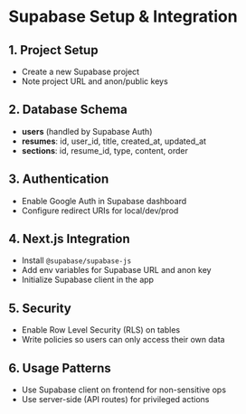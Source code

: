 # Supabase Setup & Integration

## 1. Project Setup
- Create a new Supabase project
- Note project URL and anon/public keys

## 2. Database Schema
- **users** (handled by Supabase Auth)
- **resumes**: id, user_id, title, created_at, updated_at
- **sections**: id, resume_id, type, content, order

## 3. Authentication
- Enable Google Auth in Supabase dashboard
- Configure redirect URIs for local/dev/prod

## 4. Next.js Integration
- Install `@supabase/supabase-js`
- Add env variables for Supabase URL and anon key
- Initialize Supabase client in the app

## 5. Security
- Enable Row Level Security (RLS) on tables
- Write policies so users can only access their own data

## 6. Usage Patterns
- Use Supabase client on frontend for non-sensitive ops
- Use server-side (API routes) for privileged actions
